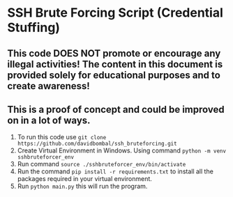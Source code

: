 # SSH Brute Forcing Script (Credential Stuffing) 

## This code DOES NOT promote or encourage any illegal activities! The content in this document is provided solely for educational purposes and to create awareness! 

## This is a proof of concept and could be improved on in a lot of ways. 

1. To run this code use `git clone https://github.com/davidbombal/ssh_bruteforcing.git`
2. Create Virtual Environment in Windows. Using command `python -m venv sshbruteforcer_env`
3. Run command `source ./sshbruteforcer_env/bin/activate`
4. Run the command `pip install -r requirements.txt` to install all the packages required in your virtual environment.
5. Run `python main.py` this will run the program.
